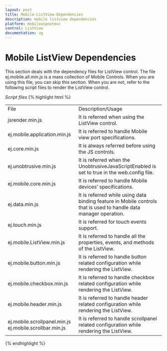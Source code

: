 ```yaml
---
layout: post
title: Mobile-ListView-Dependencies
description: mobile listview dependencies
platform: mobileaspnetmvc
control: ListView
documentation: ug
---
```


# Mobile ListView Dependencies

This section deals with the dependency files for ListView control. The file ej.mobile.all.min.js is a mass collection of Mobile Controls. When you are using this file, you can skip this section. When you are not, refer to the following script files to render the ListView control.

_Script files_
{% highlight html %}

<table>
<tr>
<td>
File                          </td><td>
Description/Usage</td></tr>
<tr>
<td>
jsrender.min.js</td><td>
It is referred when using the ListView control.</td></tr>
<tr>
<td>
ej.mobile.application.min.js</td><td>
It is referred to handle Mobile view port specifications.</td></tr>
<tr>
<td>
ej.core.min.js</td><td>
It is always referred before using the JS controls.</td></tr>
<tr>
<td>
ej.unobtrusive.min.js</td><td>
It is referred when the UnobtrusiveJavaScriptEnabled is set to true in the web.config file.</td></tr>
<tr>
<td>
ej.mobile.core.min.js</td><td>
It is referred to handle Mobile devices’ specifications.</td></tr>
<tr>
<td>
ej.data.min.js</td><td>
It is referred while using data binding feature in Mobile controls that is used to handle data manager operation.</td></tr>
<tr>
<td>
ej.touch.min.js</td><td>
It is referred for touch events support.</td></tr>
<tr>
<td>
ej.mobile.ListView.min.js</td><td>
 It is referred to handle all the properties, events, and methods of the ListView.</td></tr>
<tr>
<td>
ej.mobile.button.min.js</td><td>
It is referred to handle button related configuration while rendering the ListView.</td></tr>
<tr>
<td>
ej.mobile.checkbox.min.js</td><td>
 It is referred to handle checkbox related configuration while rendering the ListView.</td></tr>
<tr>
<td>
ej.mobile.header.min.js</td><td>
It is referred to handle header related configuration while rendering the ListView.</td></tr>
<tr>
<td>
ej.mobile.scrollpanel.min.js ej.mobile.scrollbar.min.js</td><td>
It is referred to handle scrollpanel related configuration while rendering the ListView.</td></tr>
</table>

{% endhighlight %}
